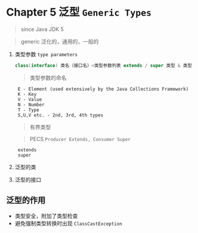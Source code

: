 # Chapter 5 泛型 `Generic Types`

> since Java JDK 5

> generic 泛化的，通用的，一般的

1. 类型参数 `type parameters`
    ```java
    class(interface) 类名（接口名）<类型参数列表 extends / super 类型 & 类型 & ...> {...}
    ```
    
    > 类型参数的命名

        E - Element (used extensively by the Java Collections Framework)
        K - Key
        V - Value
        N - Number
        T - Type
        S,U,V etc. - 2nd, 3rd, 4th types
        
    > 有界类型

    > PECS `Producer Extends, Consumer Super`
      
        extends
        super
   
2. 泛型的类
3. 泛型的接口

## 泛型的作用
- 类型安全，附加了类型检查
- 避免强制类型转换时出现 `ClassCastException`